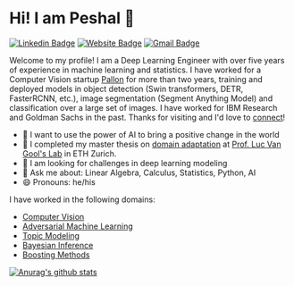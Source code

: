 # Hi! I am Peshal 👋

[![Linkedin Badge](https://img.shields.io/badge/-Linkedin-blue?style=flat&logo=Linkedin&logoColor=white&link=https://www.linkedin.com/in/jlim/)](https://www.linkedin.com/in/peshal-agarwal/)
[![Website Badge](https://img.shields.io/badge/-Homepage-green?style=flat&logo=Google-Chrome&logoColor=white&link=https://jessicalim.me)](https://agpeshal.github.io)
[![Gmail Badge](https://img.shields.io/badge/-GMail-c14438?style=flat&logo=Gmail&logoColor=white&link=mailto:jessicalim813@gmail.com)](mailto:peshala48@gmail.com)

Welcome to my profile! I am a Deep Learning Engineer with over five years of experience in machine learning and statistics. I have worked for a Computer Vision startup [Pallon](www.pallon.com) for more than two years, training and deployed models in object detection (Swin transformers, DETR, FasterRCNN, etc.), image segmentation (Segment Anything Model) and classification over a large set of images. I have worked for IBM Research and Goldman Sachs in the past. Thanks for visiting and I'd love to [connect](https://www.linkedin.com/in/peshal-agarwal/)!

- :goal_net: I want to use the power of AI to bring a positive change in the world​
- 🔭 I completed my master thesis on [domain adaptation](https://arxiv.org/abs/2103.14577) at [Prof. Luc Van Gool's Lab](https://icu.ee.ethz.ch/) in ETH Zurich.
- 🌱 I am looking for challenges in deep learning modeling
- 💬 Ask me about: Linear Algebra, Calculus, Statistics, Python, AI
- 😄 Pronouns: he/his


I have worked in the following domains:

- [Computer Vision](https://en.wikipedia.org/wiki/Computer_vision)
- [Adversarial Machine Learning](https://en.wikipedia.org/wiki/Adversarial_machine_learning)
- [Topic Modeling](https://en.wikipedia.org/wiki/Topic_model)
- [Bayesian Inference](https://en.wikipedia.org/wiki/Bayesian_inference)
- [Boosting Methods](https://en.wikipedia.org/wiki/Boosting_(machine_learning))

[![Anurag's github stats](https://github-readme-stats.vercel.app/api?username=agpeshal&count_private=true&show_icons=true&hide=stars&theme=algolia)](https://github.com/anuraghazra/github-readme-stats)

<!---
<a href="https://github.com/agpeshal">
  <img align="center" src="https://github-readme-stats.vercel.app/api/top-langs/?username=agpeshal&hide=css,html&layout=compact" />
</a>
-->
